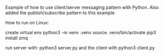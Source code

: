 Example of how to use client/server messaging pattern with Python. Also added the publish/subscribe pattern to this example 

How to run on Linux: 

create virtual env
python3 -m venv .venv
source .venv/bin/activate 
pip3 install zmq 

run server with: python3 server.py and the client with python3 client.py 
